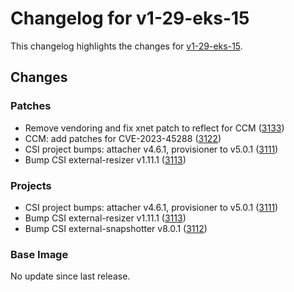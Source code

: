 # Changelog for v1-29-eks-15

This changelog highlights the changes for [v1-29-eks-15](https://github.com/aws/eks-distro/tree/v1-29-eks-15).

## Changes

### Patches
* Remove vendoring and fix xnet patch to reflect for CCM ([3133](https://github.com/aws/eks-distro/pull/3133))
* CCM: add patches for CVE-2023-45288 ([3122](https://github.com/aws/eks-distro/pull/3122))
* CSI project bumps: attacher v4.6.1, provisioner to v5.0.1 ([3111](https://github.com/aws/eks-distro/pull/3111))
* Bump CSI external-resizer v1.11.1 ([3113](https://github.com/aws/eks-distro/pull/3113))

### Projects
* CSI project bumps: attacher v4.6.1, provisioner to v5.0.1 ([3111](https://github.com/aws/eks-distro/pull/3111))
* Bump CSI external-resizer v1.11.1 ([3113](https://github.com/aws/eks-distro/pull/3113))
* Bump CSI external-snapshotter v8.0.1 ([3112](https://github.com/aws/eks-distro/pull/3112))

### Base Image
No update since last release.
